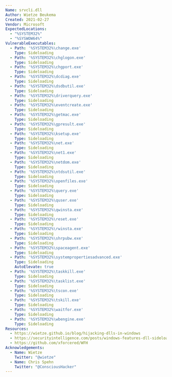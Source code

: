 ```yaml
---
Name: srvcli.dll
Author: Wietze Beukema
Created: 2021-02-27
Vendor: Microsoft
ExpectedLocations:
  - "%SYSTEM32%"
  - "%SYSWOW64%"
VulnerableExecutables:
  - Path: '%SYSTEM32%\change.exe'
    Type: Sideloading
  - Path: '%SYSTEM32%\chglogon.exe'
    Type: Sideloading
  - Path: '%SYSTEM32%\chgport.exe'
    Type: Sideloading
  - Path: '%SYSTEM32%\dcdiag.exe'
    Type: Sideloading
  - Path: '%SYSTEM32%\dsdbutil.exe'
    Type: Sideloading
  - Path: '%SYSTEM32%\driverquery.exe'
    Type: Sideloading
  - Path: '%SYSTEM32%\eventcreate.exe'
    Type: Sideloading
  - Path: '%SYSTEM32%\getmac.exe'
    Type: Sideloading
  - Path: '%SYSTEM32%\gpresult.exe'
    Type: Sideloading
  - Path: '%SYSTEM32%\ksetup.exe'
    Type: Sideloading
  - Path: '%SYSTEM32%\net.exe'
    Type: Sideloading
  - Path: '%SYSTEM32%\net1.exe'
    Type: Sideloading
  - Path: '%SYSTEM32%\netdom.exe'
    Type: Sideloading
  - Path: '%SYSTEM32%\ntdsutil.exe'
    Type: Sideloading
  - Path: '%SYSTEM32%\openfiles.exe'
    Type: Sideloading
  - Path: '%SYSTEM32%\query.exe'
    Type: Sideloading
  - Path: '%SYSTEM32%\quser.exe'
    Type: Sideloading
  - Path: '%SYSTEM32%\qwinsta.exe'
    Type: Sideloading
  - Path: '%SYSTEM32%\reset.exe'
    Type: Sideloading
  - Path: '%SYSTEM32%\rwinsta.exe'
    Type: Sideloading
  - Path: '%SYSTEM32%\shrpubw.exe'
    Type: Sideloading
  - Path: '%SYSTEM32%\spaceagent.exe'
    Type: Sideloading
  - Path: '%SYSTEM32%\systempropertiesadvanced.exe'
    Type: Sideloading
    AutoElevate: true
  - Path: '%SYSTEM32%\taskkill.exe'
    Type: Sideloading
  - Path: '%SYSTEM32%\tasklist.exe'
    Type: Sideloading
  - Path: '%SYSTEM32%\tscon.exe'
    Type: Sideloading
  - Path: '%SYSTEM32%\tskill.exe'
    Type: Sideloading
  - Path: '%SYSTEM32%\waitfor.exe'
    Type: Sideloading
  - Path: '%SYSTEM32%\wbengine.exe'
    Type: Sideloading
Resources:
  - https://wietze.github.io/blog/hijacking-dlls-in-windows
  - https://securityintelligence.com/posts/windows-features-dll-sideloading/
  - https://github.com/xforcered/WFH
Acknowledgements:
  - Name: Wietze
    Twitter: "@wietze"
  - Name: Chris Spehn
    Twitter: "@ConsciousHacker"
---
```


